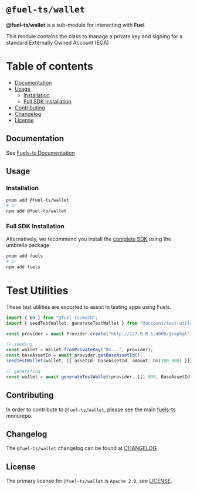 # `@fuel-ts/wallet`

**@fuel-ts/wallet** is a sub-module for interacting with **Fuel**.

This module contains the class to manage a private key and signing for a standard Externally Owned Account (EOA)

# Table of contents

- [Documentation](#documentation)
- [Usage](#usage)
  - [Installation](#installation)
  - [Full SDK Installation](#full-sdk-installation)
- [Contributing](#contributing)
- [Changelog](#changelog)
- [License](#license)

## Documentation

See [Fuels-ts Documentation](https://docs.fuel.network/docs/fuels-ts/wallets/)

## Usage

### Installation

```sh
pnpm add @fuel-ts/wallet
# or
npm add @fuel-ts/wallet
```

### Full SDK Installation

Alternatively, we recommend you install the [complete SDK](https://github.com/FuelLabs/fuels-ts) using the umbrella package:

```sh
pnpm add fuels
# or
npm add fuels
```

# Test Utilities

These test utilities are exported to assist in testing apps using Fuels.

```ts
import { bn } from "@fuel-ts/math";
import { seedTestWallet, generateTestWallet } from "@account/test-utils";

const provider = await Provider.create("http://127.0.0.1:4000/graphql");

// seeding
const wallet = Wallet.fromPrivateKey("0x...", provider);
const baseAssetId = await provider.getBaseAssetId();
seedTestWallet(wallet, [{ assetId: baseAssetId, amount: bn(100_000) }]);

// generating
const wallet = await generateTestWallet(provider, [[1_000, BaseAssetId]]);
```

## Contributing

In order to contribute to `@fuel-ts/wallet`, please see the main [fuels-ts](https://github.com/FuelLabs/fuels-ts) monorepo.

## Changelog

The `@fuel-ts/wallet` changelog can be found at [CHANGELOG](./CHANGELOG.md).

## License

The primary license for `@fuel-ts/wallet` is `Apache 2.0`, see [LICENSE](./LICENSE).
